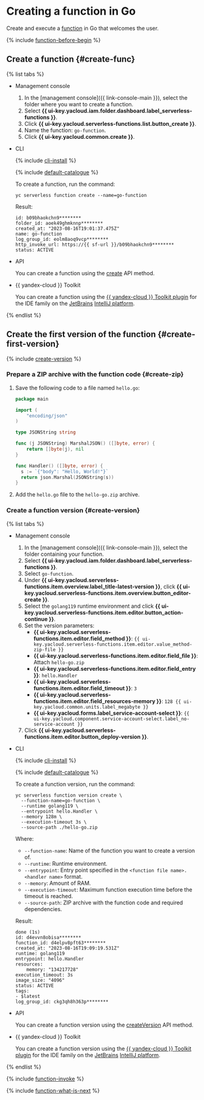 # Creating a function in Go

Create and execute a [function](../../concepts/function.md) in Go that welcomes the user.

{% include [function-before-begin](../../../_includes/functions/function-before-begin.md) %}

## Create a function {#create-func}

{% list tabs %}

- Management console

    1. In the [management console]({{ link-console-main }}), select the folder where you want to create a function.
    1. Select **{{ ui-key.yacloud.iam.folder.dashboard.label_serverless-functions }}**.
    1. Click **{{ ui-key.yacloud.serverless-functions.list.button_create }}**.
    1. Name the function: `go-function`.
    1. Click **{{ ui-key.yacloud.common.create }}**.

- CLI

    {% include [cli-install](../../../_includes/cli-install.md) %}

    {% include [default-catalogue](../../../_includes/default-catalogue.md) %}

    To create a function, run the command:

    ```
    yc serverless function create --name=go-function
    ```

    Result:

    ```
    id: b09bhaokchn9********
    folder_id: aoek49ghmknnp********
    created_at: "2023-08-16T19:01:37.475Z"
    name: go-function
    log_group_id: eolm8aoq9vcp********
    http_invoke_url: https://{{ sf-url }}/b09bhaokchn9********
    status: ACTIVE
    ```

- API

    You can create a function using the [create](../../functions/api-ref/Function/create.md) API method.


- {{ yandex-cloud }} Toolkit

    You can create a function using the [{{ yandex-cloud }} Toolkit plugin](https://github.com/yandex-cloud/ide-plugin-jetbrains/blob/master/README.en.md) for the IDE family on the [JetBrains](https://www.jetbrains.com/) [IntelliJ platform](https://www.jetbrains.com/opensource/idea/).


{% endlist %}

## Create the first version of the function {#create-first-version}

{% include [create-version](../../../_includes/functions/create-version.md) %}

### Prepare a ZIP archive with the function code {#create-zip}

1. Save the following code to a file named `hello.go`:
   ```go
   package main

   import (
       "encoding/json"
   )

   type JSONString string

   func (j JSONString) MarshalJSON() ([]byte, error) {
       return []byte(j), nil
   }

   func Handler() ([]byte, error) {
     s := `{"body": "Hello, World!"}`
     return json.Marshal(JSONString(s))
   }
   ```

1. Add the `hello.go` file to the `hello-go.zip` archive.

### Create a function version {#create-version}

{% list tabs %}

- Management console

    1. In the [management console]({{ link-console-main }}), select the folder containing your function.
    1. Select **{{ ui-key.yacloud.iam.folder.dashboard.label_serverless-functions }}**.
    1. Select `go-function`.
    1. Under **{{ ui-key.yacloud.serverless-functions.item.overview.label_title-latest-version }}**, click **{{ ui-key.yacloud.serverless-functions.item.overview.button_editor-create }}**.
    1. Select the `golang119` runtime environment and click **{{ ui-key.yacloud.serverless-functions.item.editor.button_action-continue }}**.
    1. Set the version parameters:
        * **{{ ui-key.yacloud.serverless-functions.item.editor.field_method }}**: `{{ ui-key.yacloud.serverless-functions.item.editor.value_method-zip-file }}`
        * **{{ ui-key.yacloud.serverless-functions.item.editor.field_file }}**: Attach `hello-go.zip`
        * **{{ ui-key.yacloud.serverless-functions.item.editor.field_entry }}**: `hello.Handler`
        * **{{ ui-key.yacloud.serverless-functions.item.editor.field_timeout }}**: `3`
        * **{{ ui-key.yacloud.serverless-functions.item.editor.field_resources-memory }}**: `128 {{ ui-key.yacloud.common.units.label_megabyte }}`
        * **{{ ui-key.yacloud.forms.label_service-account-select }}**: `{{ ui-key.yacloud.component.service-account-select.label_no-service-account }}`
    1. Click **{{ ui-key.yacloud.serverless-functions.item.editor.button_deploy-version }}**.

- CLI

    {% include [cli-install](../../../_includes/cli-install.md) %}

    {% include [default-catalogue](../../../_includes/default-catalogue.md) %}

    To create a function version, run the command:

    
    ```
    yc serverless function version create \
      --function-name=go-function \
      --runtime golang119 \
      --entrypoint hello.Handler \
      --memory 128m \
      --execution-timeout 3s \
      --source-path ./hello-go.zip
    ```
  

    Where:

    * `--function-name`: Name of the function you want to create a version of.
    * `--runtime`: Runtime environment.
    * `--entrypoint`: Entry point specified in the `<function file name>.<handler name>` format.
    * `--memory`: Amount of RAM.
    * `--execution-timeout`: Maximum function execution time before the timeout is reached.
    * `--source-path`: ZIP archive with the function code and required dependencies.

    Result:

    
    ```
    done (1s)
    id: d4evvn8obisa********
    function_id: d4elpv8pft63********
    created_at: "2023-08-16T19:09:19.531Z"
    runtime: golang119
    entrypoint: hello.Handler
    resources:
        memory: "134217728"
    execution_timeout: 3s
    image_size: "4096"
    status: ACTIVE
    tags:
    - $latest
    log_group_id: ckg3qh8h363p********
    ```


- API

    You can create a function version using the [createVersion](../../functions/api-ref/Function/createVersion.md) API method.


- {{ yandex-cloud }} Toolkit

    You can create a function version using the [{{ yandex-cloud }} Toolkit plugin](https://github.com/yandex-cloud/ide-plugin-jetbrains/blob/master/README.en.md) for the IDE family on the [JetBrains](https://www.jetbrains.com/) [IntelliJ platform](https://www.jetbrains.com/opensource/idea/).


{% endlist %}

{% include [function-invoke](../../../_includes/functions/function-invoke-no-param.md) %}

{% include [function-what-is-next](../../../_includes/functions/function-what-is-next.md) %}